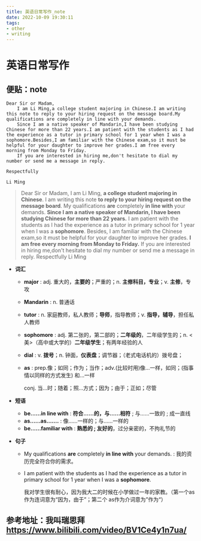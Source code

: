 ```yaml
---
title: 英语日常写作_note
date: 2022-10-09 19:30:11
tags: 
- other
- writing
---
```


# 英语日常写作

## 便贴：note

```text
Dear Sir or Madam,
	I am Li Ming,a college student majoring in Chinese.I am writing this note to reply to your hiring request on the message board.My qualifications are completely in line with your demands.
	Since I am a native speaker of Mandarin,I have been studying Chinese for more than 22 years.I am patient with the students as I had the experience as a tutor in primary school for 1 year when I was a sophomore.Besides,I am familiar with the Chinese exam,so it must be helpful for your daughter to improve her grades.I am free every morning from Monday to Friday.
	If you are interested in hiring me,don't hesitate to dial my number or send me a message in reply.
																						Respectfully
																							Li Ming
```

<!-- more -->

> Dear Sir or Madam,
> 	I am Li Ming, **a college student majoring in Chinese**. I am writing this note **to reply to your hiring request on the message board**. My qualifications **are** completely **in line with** your demands.
> 	**Since I am a native speaker of Mandarin, I have been studying Chinese for more than 22 years.** I am patient with the students as I had the experience as a tutor in primary school for 1 year when I was a **sophomore**. Besides, I am familiar with the Chinese exam,so it must be helpful for your daughter to improve her grades. **I am free every morning from Monday to Friday.**
> 	If you are interested in hiring me,don't hesitate to dial my number or send me a message in reply.
> 																																															Respectfully
> 																																																	Li Ming



+ **词汇**

  + **major** : adj. 重大的，**主要的**；严重的；n. **主修科目，专业**；v. **主修**，专攻

  + **Mandarin** : n. 普通话

  + **tutor** : n. 家庭教师，私人教师；**导师**，指导教师；v. **指导，辅导**，担任私人教师

  + **sophomore** : adj. 第二张的，第二部的；**二年级的**，二年级学生的；n. <美>（高中或大学的）**二年级学生**；有两年经验的人

  + **dial** : v. **拨号**；n. 钟面，**仪表盘**；调节器；（老式电话机的）拨号盘；

  + **as** : prep.像；如同；作为；当作；adv.(比较时用)像…一样，如同；(指事情以同样的方式发生) 和…一样

    conj. 当…时；随着；照…方式；因为；由于；正如；尽管

+ **短语**
  + **be......in line with** :  **符合……的，与……相符** ; 与……一致的 ; 成一直线
  + **as......as.......** : 像......一样的；与......一样的
  + **be......familiar with** :  **熟悉的 ; 友好的**，过分亲密的，不拘礼节的

+ **句子**

  + My qualifications **are** completely **in line with** your demands. : 我的资历完全符合你的需求。

  + I am patient with the students as I had the experience as a tutor in primary school for 1 year when I was a **sophomore**.

    我对学生很有耐心，因为我大二的时候在小学做过一年的家教。（第一个as 作为连词意为“因为，由于”；第二个 as作为介词意为”作为“）



## 参考地址：我叫瑞思拜 https://www.bilibili.com/video/BV1Ce4y1n7ua/